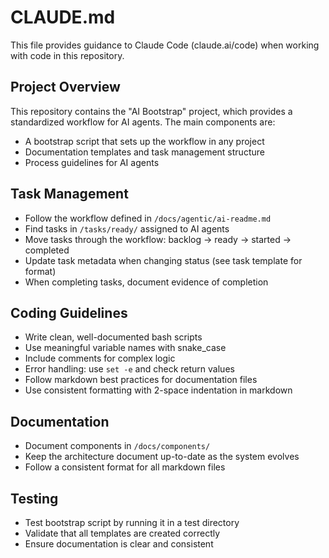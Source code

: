 # CLAUDE.md

This file provides guidance to Claude Code (claude.ai/code) when working with code in this repository.

## Project Overview
This repository contains the "AI Bootstrap" project, which provides a standardized workflow for AI agents. The main components are:
- A bootstrap script that sets up the workflow in any project
- Documentation templates and task management structure
- Process guidelines for AI agents

## Task Management
- Follow the workflow defined in `/docs/agentic/ai-readme.md`
- Find tasks in `/tasks/ready/` assigned to AI agents
- Move tasks through the workflow: backlog → ready → started → completed
- Update task metadata when changing status (see task template for format)
- When completing tasks, document evidence of completion

## Coding Guidelines
- Write clean, well-documented bash scripts
- Use meaningful variable names with snake_case
- Include comments for complex logic
- Error handling: use `set -e` and check return values
- Follow markdown best practices for documentation files
- Use consistent formatting with 2-space indentation in markdown

## Documentation
- Document components in `/docs/components/`
- Keep the architecture document up-to-date as the system evolves
- Follow a consistent format for all markdown files

## Testing
- Test bootstrap script by running it in a test directory
- Validate that all templates are created correctly
- Ensure documentation is clear and consistent